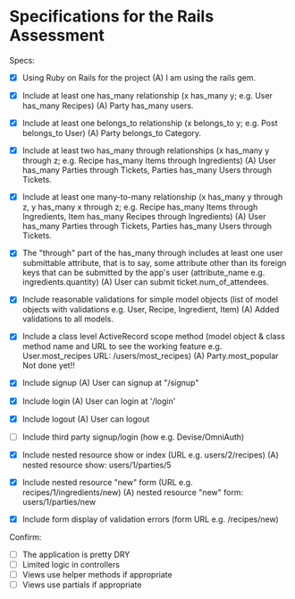# Specifications for the Rails Assessment

Specs:
- [x] Using Ruby on Rails for the project 
		(A) I am using the rails gem.

- [x] Include at least one has_many relationship (x has_many y; e.g. User has_many Recipes) 
		(A) Party has_many users.

- [x] Include at least one belongs_to relationship (x belongs_to y; e.g. Post belongs_to User)
		(A) Party belongs_to Category.

- [x] Include at least two has_many through relationships (x has_many y through z; e.g. Recipe has_many Items through Ingredients)
		(A) User has_many Parties through Tickets, Parties has_many Users through Tickets.

- [x] Include at least one many-to-many relationship (x has_many y through z, y has_many x through z; e.g. Recipe has_many Items through Ingredients, Item has_many Recipes through Ingredients)
		(A) User has_many Parties through Tickets, Parties has_many Users through Tickets.

- [x] The "through" part of the has_many through includes at least one user submittable attribute, that is to say, some attribute other than its foreign keys that can be submitted by the app's user (attribute_name e.g. ingredients.quantity)
		(A) User can submit ticket.num_of_attendees.
		
- [x] Include reasonable validations for simple model objects (list of model objects with validations e.g. User, Recipe, Ingredient, Item)
		(A) Added validations to all models.

- [x] Include a class level ActiveRecord scope method (model object & class method name and URL to see the working feature e.g. User.most_recipes URL: /users/most_recipes)
	(A) Party.most_popular
	Not done yet!!

- [x] Include signup
	(A) User can signup at "/signup"

- [x] Include login
	(A) User can login at '/login'

- [x] Include logout
	(A) User can logout
	
- [ ] Include third party signup/login (how e.g. Devise/OmniAuth)


- [x] Include nested resource show or index (URL e.g. users/2/recipes)
	(A) nested resource show: users/1/parties/5

- [x] Include nested resource "new" form (URL e.g. recipes/1/ingredients/new)
	(A) nested resource "new" form: users/1/parties/new

- [x] Include form display of validation errors (form URL e.g. /recipes/new)

Confirm:
- [ ] The application is pretty DRY
- [ ] Limited logic in controllers
- [ ] Views use helper methods if appropriate
- [ ] Views use partials if appropriate